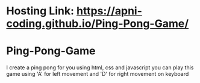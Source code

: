 # Hosting Link: https://apni-coding.github.io/Ping-Pong-Game/
# Ping-Pong-Game
I create a ping pong for you using html, css and javascript you can play this game using 'A' for left movement and 'D' for right movement on keyboard
